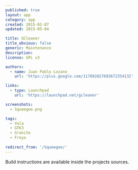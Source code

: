 ```yaml
---
published: true
layout: app
category: app
created: 2015-01-07
updated: 2015-05-04

title: GCleaner
title_obvious: false
generic: Maintenance
description:
license: GPL v3

authors:
  - name: Juan Pablo Lozano
    url: 'https://plus.google.com/117692827692672354132'

links:
  - type: Launchpad
    url: 'https://launchpad.net/gcleaner'

screenshots:
  - Squeegee.png

tags: 
  - Vala
  - GTK3
  - Granite
  - Freya
  
redirect_from: '/Squeegee/'
---
```


Build instructions are available inside the projects sources.